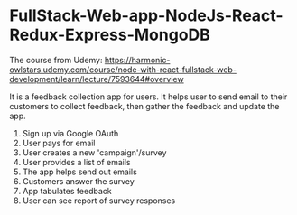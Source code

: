 # FullStack-Web-app-NodeJs-React-Redux-Express-MongoDB
The course from Udemy: https://harmonic-owlstars.udemy.com/course/node-with-react-fullstack-web-development/learn/lecture/7593644#overview


It is a feedback collection app for users.
It helps user to send email to their customers to collect feedback, then gather the feedback and update the app.


1. Sign up via Google OAuth
2. User pays for email
3. User creates a new 'campaign'/survey
4. User provides a list of emails
5. The app helps send out emails
6. Customers answer the survey
7. App tabulates feedback
8. User can see report of survey responses

